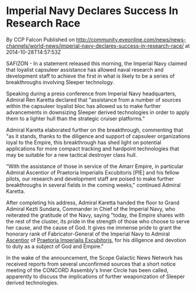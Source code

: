 # Imperial Navy Declares Success In Research Race
By CCP Falcon
Published on http://community.eveonline.com/news/news-channels/world-news/imperial-navy-declares-success-in-research-race/ at 2014-10-28T14:57:53Z

SAFIZON - In a statement released this morning, the Imperial Navy claimed that loyalist capsuleer assistance has allowed naval research and development staff to achieve the first in what is likely to be a series of breakthroughs involving Sleeper technology.

Speaking during a press conference from Imperial Navy headquarters, Admiral Ren Karetta declared that "assistance from a number of sources within the capsuleer loyalist bloc has allowed us to make further advancements in downsizing Sleeper derived technologies in order to apply them to a lighter hull than the strategic cruiser platforms."

Admiral Karetta elaborated further on the breakthrough, commenting that "as it stands, thanks to the diligence and support of capsuleer organizations loyal to the Empire, this breakthrough has shed light on potential applications for more compact tracking and hardpoint technologies that may be suitable for a new tactical destroyer class hull. &nbsp;

“With the assistance of those in service of the Amarr Empire, in particular Admiral Ascentior of Praetoria Imperialis Excubitoris [PIE] and his fellow pilots, our research and development staff are poised to make further breakthroughs in several fields in the coming weeks," continued Admiral Karetta.

After completing his address, Admiral Karetta handed the floor to Grand Admiral Kezti Sundara, Commander in Chief of the Imperial Navy, who reiterated the gratitude of the Navy, saying "today, the Empire shares with the rest of the cluster, its pride in the strength of those who choose to serve her cause, and the cause of God. It gives me immense pride to grant the honorary rank of Fabricator-General of the Imperial Navy to Admiral [Ascentior](https://gate.eveonline.com/Profile/Ascentior) of [Praetoria Imperialis Excubitoris](https://gate.eveonline.com/Alliance/Praetoria%20Imperialis%20Excubitoris), for his diligence and devotion to duty as a subject of God and Empire."

In the wake of the announcement, the Scope Galactic News Network has received reports from several unconfirmed sources that a short notice meeting of the CONCORD Assembly's Inner Circle has been called, apparently to discuss the implications of further weaponization of Sleeper derived technologies.

